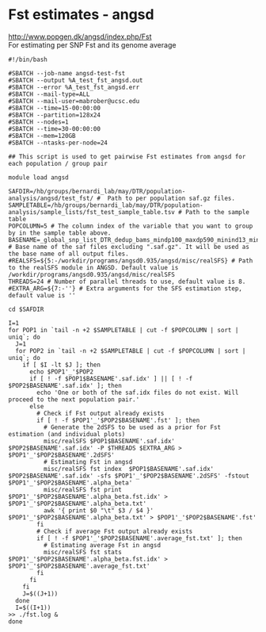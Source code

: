 # Fst estimates - angsd
http://www.popgen.dk/angsd/index.php/Fst \
For estimating per SNP Fst and its genome average

    #!/bin/bash

    #SBATCH --job-name angsd-test-fst
    #SBATCH --output %A_test_fst_angsd.out
    #SBATCH --error %A_test_fst_angsd.err
    #SBATCH --mail-type=ALL
    #SBATCH --mail-user=mabrober@ucsc.edu
    #SBATCH --time=15-00:00:00
    #SBATCH --partition=128x24
    #SBATCH --nodes=1
    #SBATCH --time=30-00:00:00
    #SBATCH --mem=120GB
    #SBATCH --ntasks-per-node=24

    ## This script is used to get pairwise Fst estimates from angsd for each population / group pair

    module load angsd

    SAFDIR=/hb/groups/bernardi_lab/may/DTR/population-analysis/angsd/test_fst/ #  Path to per population saf.gz files.
    SAMPLETABLE=/hb/groups/bernardi_lab/may/DTR/population-analysis/sample_lists/fst_test_sample_table.tsv # Path to the sample table
    POPCOLUMN=5 # The column index of the variable that you want to group by in the sample table above.
    BASENAME=_global_snp_list_DTR_dedup_bams_mindp100_maxdp590_minind13_minq20_popminind6 # Base name of the saf files excluding ".saf.gz". It will be used as the base name of all output files.
    #REALSFS=${5:-/workdir/programs/angsd0.935/angsd/misc/realSFS} # Path to the realSFS module in ANGSD. Default value is /workdir/programs/angsd0.935/angsd/misc/realSFS
    THREADS=24 # Number of parallel threads to use, default value is 8.
    #EXTRA_ARG=${7:-''} # Extra arguments for the SFS estimation step, default value is ''

    cd $SAFDIR

    I=1
    for POP1 in `tail -n +2 $SAMPLETABLE | cut -f $POPCOLUMN | sort | uniq`; do
      J=1
      for POP2 in `tail -n +2 $SAMPLETABLE | cut -f $POPCOLUMN | sort | uniq`; do
        if [ $I -lt $J ]; then
          echo $POP1'_'$POP2
          if [ ! -f $POP1$BASENAME'.saf.idx' ] || [ ! -f $POP2$BASENAME'.saf.idx' ]; then
            echo 'One or both of the saf.idx files do not exist. Will proceed to the next population pair.'
          else
            # Check if Fst output already exists
            if [ ! -f $POP1'_'$POP2$BASENAME'.fst' ]; then
              # Generate the 2dSFS to be used as a prior for Fst estimation (and individual plots)
              misc/realSFS $POP1$BASENAME'.saf.idx' $POP2$BASENAME'.saf.idx' -P $THREADS $EXTRA_ARG > $POP1'_'$POP2$BASENAME'.2dSFS'
              # Estimating Fst in angsd
              misc/realSFS fst index  $POP1$BASENAME'.saf.idx' $POP2$BASENAME'.saf.idx' -sfs $POP1'_'$POP2$BASENAME'.2dSFS' -fstout $POP1'_'$POP2$BASENAME'.alpha_beta'
              misc/realSFS fst print $POP1'_'$POP2$BASENAME'.alpha_beta.fst.idx' > $POP1'_'$POP2$BASENAME'.alpha_beta.txt'
              awk '{ print $0 "\t" $3 / $4 }' $POP1'_'$POP2$BASENAME'.alpha_beta.txt' > $POP1'_'$POP2$BASENAME'.fst'
            fi
            # Check if average Fst output already exists
            if [ ! -f $POP1'_'$POP2$BASENAME'.average_fst.txt' ]; then
              # Estimating average Fst in angsd
              misc/realSFS fst stats $POP1'_'$POP2$BASENAME'.alpha_beta.fst.idx' > $POP1'_'$POP2$BASENAME'.average_fst.txt'
            fi
          fi
        fi
        J=$((J+1))
      done
      I=$((I+1))
    >> ./fst.log &
    done
